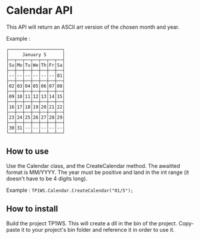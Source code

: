 # Calendar API

This API will return an ASCII art version of the chosen month and year.

Example :
```
┌────────────────────┐
│     January 5      │
├──┬──┬──┬──┬──┬──┬──┤
│Su|Mo|Tu|We|Th|Fr|Sa│
├──┼──┼──┼──┼──┼──┼──┤
│--│--│--│--│--│--│01|
├──┼──┼──┼──┼──┼──┼──┤
│02│03│04│05│06│07│08|
├──┼──┼──┼──┼──┼──┼──┤
│09│10│11│12│13│14│15|
├──┼──┼──┼──┼──┼──┼──┤
│16│17│18│19│20│21│22|
├──┼──┼──┼──┼──┼──┼──┤
│23│24│25│26│27│28│29|
├──┼──┼──┼──┼──┼──┼──┤
│30│31│--│--│--│--│--|
└──┴──┴──┴──┴──┴──┴──┘
```

## How to use

Use the Calendar class, and the CreateCalendar method. The awaitted format is MM/YYYY. The year must be positive and land in the int range (it doesn't have to be 4 digits long).

Example : `TP1WS.Calendar.CreateCalendar("01/5");` 

## How to install

Build the project TP1WS. This will create a dll in the bin of the project. Copy-paste it to your project's bin folder and reference it in order to use it.


